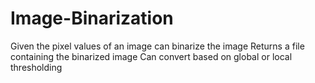 # Image-Binarization
Given the pixel values of an image can binarize the image Returns a file containing the binarized image Can convert based on global or local thresholding
